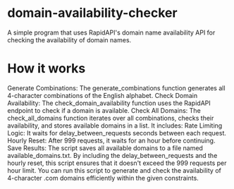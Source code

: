 # domain-availability-checker
A simple program that uses RapidAPI's domain name availability API for checking the availability of domain names.

# How it works
Generate Combinations: The generate_combinations function generates all 4-character combinations of the English alphabet.
Check Domain Availability: The check_domain_availability function uses the RapidAPI endpoint to check if a domain is available.
Check All Domains: The check_all_domains function iterates over all combinations, checks their availability, and stores available domains in a list. It includes:
Rate Limiting Logic: It waits for delay_between_requests seconds between each request.
Hourly Reset: After 999 requests, it waits for an hour before continuing.
Save Results: The script saves all available domains to a file named available_domains.txt.
By including the delay_between_requests and the hourly reset, this script ensures that it doesn't exceed the 999 requests per hour limit. You can run this script to generate and check the availability of 4-character .com domains efficiently within the given constraints.
